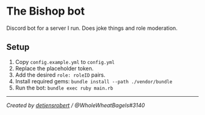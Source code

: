 # The Bishop bot

Discord bot for a server I run. Does joke things and role moderation.

## Setup

1. Copy `config.example.yml` to `config.yml`
2. Replace the placeholder token.
3. Add the desired `role: roleID` pairs.
4. Install required gems: `bundle install --path ./vendor/bundle`
5. Run the bot: `bundle exec ruby main.rb`

-----

*Created by [detjensrobert](https://github.com/detjensrobert) / @WholeWheatBagels#3140*
